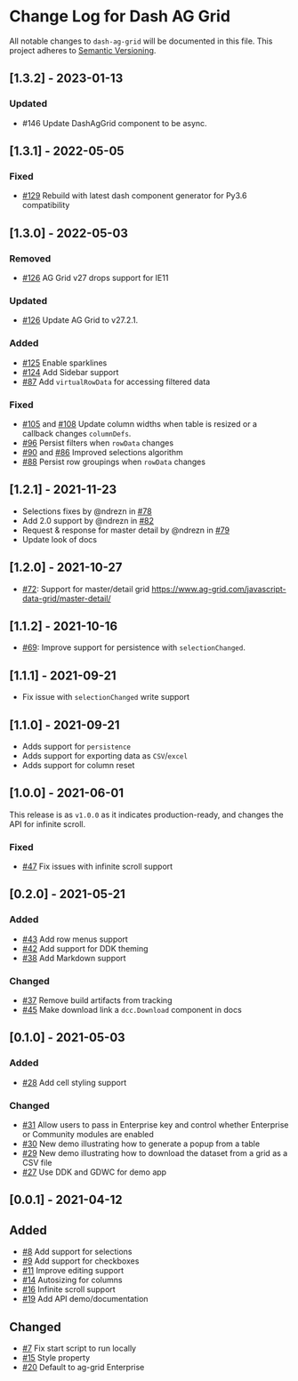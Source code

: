# Change Log for Dash AG Grid

All notable changes to `dash-ag-grid` will be documented in this file.
This project adheres to [Semantic Versioning](https://semver.org/).

## [1.3.2] - 2023-01-13

### Updated

- #146 Update DashAgGrid component to be async.

## [1.3.1] - 2022-05-05

### Fixed

- [#129](https://github.com/plotly/dash-ag-grid/pull/129) Rebuild with latest dash component generator for Py3.6 compatibility

## [1.3.0] - 2022-05-03

### Removed

- [#126](https://github.com/plotly/dash-ag-grid/pull/126) AG Grid v27 drops support for IE11

### Updated

- [#126](https://github.com/plotly/dash-ag-grid/pull/126) Update AG Grid to v27.2.1.

### Added

- [#125](https://github.com/plotly/dash-ag-grid/pull/125) Enable sparklines
- [#124](https://github.com/plotly/dash-ag-grid/pull/124) Add Sidebar support
- [#87](https://github.com/plotly/dash-ag-grid/pull/87) Add `virtualRowData` for accessing filtered data

### Fixed

- [#105](https://github.com/plotly/dash-ag-grid/pull/105) and [#108](https://github.com/plotly/dash-ag-grid/pull/108) Update column widths when table is resized or a callback changes `columnDefs`.
- [#96](https://github.com/plotly/dash-ag-grid/pull/96) Persist filters when `rowData` changes
- [#90](https://github.com/plotly/dash-ag-grid/pull/90) and [#86](https://github.com/plotly/dash-ag-grid/pull/86) Improved selections algorithm
- [#88](https://github.com/plotly/dash-ag-grid/pull/88) Persist row groupings when `rowData` changes

## [1.2.1] - 2021-11-23

- Selections fixes by @ndrezn in [#78](https://github.com/plotly/dash-ag-grid/pull/78)
- Add 2.0 support by @ndrezn in [#82](https://github.com/plotly/dash-ag-grid/pull/82)
- Request & response for master detail by @ndrezn in [#79](https://github.com/plotly/dash-ag-grid/pull/79)
- Update look of docs

## [1.2.0] - 2021-10-27

- [#72](https://github.com/plotly/dash-ag-grid/pull/72): Support for master/detail grid https://www.ag-grid.com/javascript-data-grid/master-detail/

## [1.1.2] - 2021-10-16

- [#69](https://github.com/plotly/dash-ag-grid/pull/69): Improve support for persistence with `selectionChanged`.

## [1.1.1] - 2021-09-21

- Fix issue with `selectionChanged` write support

## [1.1.0] - 2021-09-21

- Adds support for `persistence`
- Adds support for exporting data as `CSV`/`excel`
- Adds support for column reset

## [1.0.0] - 2021-06-01

This release is as `v1.0.0` as it indicates production-ready, and changes the API for infinite scroll.

### Fixed

-   [#47](https://github.com/plotly/dash-ag-grid/pull/47) Fix issues with infinite scroll support

## [0.2.0] - 2021-05-21

### Added

-   [#43](https://github.com/plotly/dash-ag-grid/pull/43) Add row menus support
-   [#42](https://github.com/plotly/dash-ag-grid/pull/43) Add support for DDK theming
-   [#38](https://github.com/plotly/dash-ag-grid/pull/38) Add Markdown support

### Changed

-   [#37](https://github.com/plotly/dash-ag-grid/pull/37) Remove build artifacts from tracking
-   [#45](https://github.com/plotly/dash-ag-grid/pull/45) Make download link a `dcc.Download` component in docs

## [0.1.0] - 2021-05-03

### Added

-   [#28](https://github.com/plotly/dash-ag-grid/pull/28) Add cell styling support

### Changed

-   [#31](https://github.com/plotly/dash-ag-grid/pull/31) Allow users to pass in Enterprise key and control whether Enterprise or Community modules are enabled
-   [#30](https://github.com/plotly/dash-ag-grid/pull/30) New demo illustrating how to generate a popup from a table
-   [#29](https://github.com/plotly/dash-ag-grid/pull/29) New demo illustrating how to download the dataset from a grid as a CSV file
-   [#27](https://github.com/plotly/dash-ag-grid/pull/27) Use DDK and GDWC for demo app

## [0.0.1] - 2021-04-12

## Added

-   [#8](https://github.com/plotly/dash-ag-grid/pull/8) Add support for selections
-   [#9](https://github.com/plotly/dash-ag-grid/pull/9) Add support for checkboxes
-   [#11](https://github.com/plotly/dash-ag-grid/pull/11) Improve editing support
-   [#14](https://github.com/plotly/dash-ag-grid/pull/14) Autosizing for columns
-   [#16](https://github.com/plotly/dash-ag-grid/pull/16) Infinite scroll support
-   [#19](https://github.com/plotly/dash-ag-grid/pull/19) Add API demo/documentation

## Changed

-   [#7](https://github.com/plotly/dash-ag-grid/pull/7) Fix start script to run locally
-   [#15](https://github.com/plotly/dash-ag-grid/pull/15) Style property
-   [#20](https://github.com/plotly/dash-ag-grid/pull/20) Default to ag-grid Enterprise
